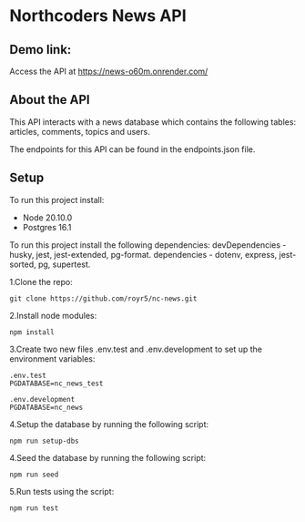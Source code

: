 # Northcoders News API

## Demo link:
Access the API at https://news-o60m.onrender.com/

## About the API
This API interacts with a news database which contains the following tables: articles, comments, topics and users. 

The endpoints for this API can be found in the endpoints.json file.

## Setup

To run this project install:
- Node 20.10.0
- Postgres 16.1

To run this project install the following dependencies:
devDependencies - husky, jest, jest-extended, pg-format.
dependencies - dotenv, express, jest-sorted, pg, supertest.

1.Clone the repo:
```
git clone https://github.com/royr5/nc-news.git
```
2.Install node modules:
```
npm install
```
3.Create two new files .env.test and .env.development to set up the environment variables:
```
.env.test
PGDATABASE=nc_news_test

.env.development
PGDATABASE=nc_news
```
4.Setup the database by running the following script:
```
npm run setup-dbs
```
4.Seed the database by running the following script:
```
npm run seed
```
5.Run tests using the script:
```
npm run test
```

